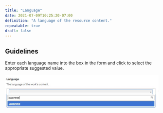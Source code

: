 ```yaml
---
title: "Language"
date: 2021-07-09T10:25:20-07:00
definition: "A language of the resource content."
repeatable: true
draft: false
---
```


## Guidelines

Enter each language name into the box in the form and click to select the appropriate suggested value.

![Language form box](/LDR_MetadataCreationGuidelines_Language.jpg)
